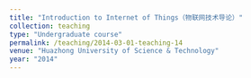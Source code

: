 ```yaml
---
title: "Introduction to Internet of Things（物联网技术导论）"
collection: teaching
type: "Undergraduate course"
permalink: /teaching/2014-03-01-teaching-14
venue: "Huazhong University of Science & Technology"
year: "2014"
---
```

